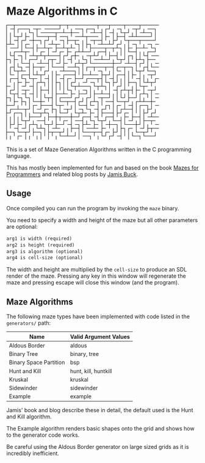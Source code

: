 # Maze Algorithms in C

![Example Maze](example_maze.png)

This is a set of Maze Generation Algorithms written in the C programming
language.

This has mostly been implemented for fun and based on the book
[Mazes for Programmers](http://www.mazesforprogrammers.com/) and related blog
posts by [Jamis Buck](https://weblog.jamisbuck.org/).

## Usage

Once compiled you can run the program by invoking the `maze` binary.

You need to specify a width and height of the maze but all other parameters are
optional:

```txt
arg1 is width (required)
arg2 is height (required)
arg3 is algorithm (optional)
arg4 is cell-size (optional)
```

The width and height are multiplied by the `cell-size` to produce an SDL render
of the maze. Pressing any key in this window will regenerate the maze and
pressing escape will close this window (and the program).

## Maze Algorithms

The following maze types have been implemented with code listed in the
`generators/` path:

| Name                   | Valid Argument Values |
| ---------------------- | --------------------- |
| Aldous Border          | aldous                |
| Binary Tree            | binary, tree          |
| Binary Space Partition | bsp                   |
| Hunt and Kill          | hunt, kill, huntkill  |
| Kruskal                | kruskal               |
| Sidewinder             | sidewinder            |
| Example                | example               |

Jamis' book and blog describe these in detail, the default used is the Hunt and
Kill algorithm.

The Example algorithm renders basic shapes onto the grid and shows how to the
generator code works.

Be careful using the Aldous Border generator on large sized grids as it is
incredibly inefficient.
